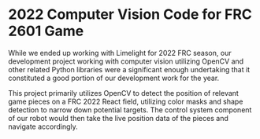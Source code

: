 # 2022 Computer Vision Code for FRC 2601 Game

While we ended up working with Limelight for 2022 FRC season, our development project working with computer vision utilizing OpenCV and other related Python libraries
were a significant enough undertaking that it constituted a good portion of our development work for the year.  

This project primarily utilizes OpenCV to detect the position of relevant game pieces on a FRC 2022 React field, utilizing color masks and shape detection to narrow down
potential targets.  The control system component of our robot would then take the live position data of the pieces and navigate accordingly.

